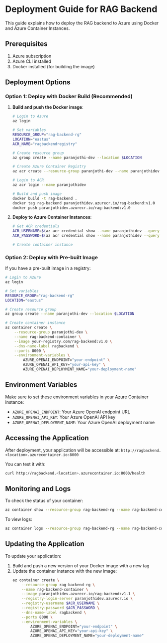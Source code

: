 # Deployment Guide for RAG Backend

This guide explains how to deploy the RAG backend to Azure using Docker and Azure Container Instances.

## Prerequisites

1. Azure subscription
2. Azure CLI installed
3. Docker installed (for building the image)

## Deployment Options

### Option 1: Deploy with Docker Build (Recommended)

1. **Build and push the Docker image**:
   ```bash
   # Login to Azure
   az login
   
   # Set variables
   RESOURCE_GROUP="rag-backend-rg"
   LOCATION="eastus"
   ACR_NAME="ragbackendregistry"
   
   # Create resource group
   az group create --name paranjothi-dev --location $LOCATION
   
   # Create Azure Container Registry
   az acr create --resource-group paranjothi-dev --name paranjothidev --sku Basic --admin-enabled true
   
   # Login to ACR
   az acr login --name paranjothidev
   
   # Build and push image
   docker build -t rag-backend .
   docker tag rag-backend paranjothidev.azurecr.io/rag-backend:v1.0
   docker push paranjothidev.azurecr.io/rag-backend:v1.0
   ```

2. **Deploy to Azure Container Instances**:
   ```bash
   # Get ACR credentials
   ACR_USERNAME=$(az acr credential show --name paranjothidev --query username --output tsv) // paranjothidev
   ACR_PASSWORD=$(az acr credential show --name paranjothidev --query passwords[0].value --output tsv)
   
   # Create container instance
   
   ```

### Option 2: Deploy with Pre-built Image

If you have a pre-built image in a registry:

```bash
# Login to Azure
az login

# Set variables
RESOURCE_GROUP="rag-backend-rg"
LOCATION="eastus"

# Create resource group
az group create --name paranjothi-dev --location $LOCATION

# Create container instance
az container create \
    --resource-group paranjothi-dev \
    --name rag-backend-container \
    --image your-registry.com/rag-backend:v1.0 \
    --dns-name-label ragbackend \
    --ports 8000 \
    --environment-variables \
        AZURE_OPENAI_ENDPOINT="your-endpoint" \
        AZURE_OPENAI_API_KEY="your-api-key" \
        AZURE_OPENAI_DEPLOYMENT_NAME="your-deployment-name"
```

## Environment Variables

Make sure to set these environment variables in your Azure Container Instance:

- `AZURE_OPENAI_ENDPOINT`: Your Azure OpenAI endpoint URL
- `AZURE_OPENAI_API_KEY`: Your Azure OpenAI API key
- `AZURE_OPENAI_DEPLOYMENT_NAME`: Your Azure OpenAI deployment name

## Accessing the Application

After deployment, your application will be accessible at:
`http://ragbackend.<location>.azurecontainer.io:8000`

You can test it with:
```bash
curl http://ragbackend.<location>.azurecontainer.io:8000/health
```

## Monitoring and Logs

To check the status of your container:
```bash
az container show --resource-group rag-backend-rg --name rag-backend-container --query containers[0].instanceView.currentState.state
```

To view logs:
```bash
az container logs --resource-group rag-backend-rg --name rag-backend-container
```

## Updating the Application

To update your application:

1. Build and push a new version of your Docker image with a new tag
2. Update the container instance with the new image:
   ```bash
   az container create \
       --resource-group rag-backend-rg \
       --name rag-backend-container \
       --image paranjothidev.azurecr.io/rag-backend:v1.1 \
       --registry-login-server paranjothidev.azurecr.io \
       --registry-username $ACR_USERNAME \
       --registry-password $ACR_PASSWORD \
       --dns-name-label ragbackend \
       --ports 8000 \
       --environment-variables \
           AZURE_OPENAI_ENDPOINT="your-endpoint" \
           AZURE_OPENAI_API_KEY="your-api-key" \
           AZURE_OPENAI_DEPLOYMENT_NAME="your-deployment-name"


